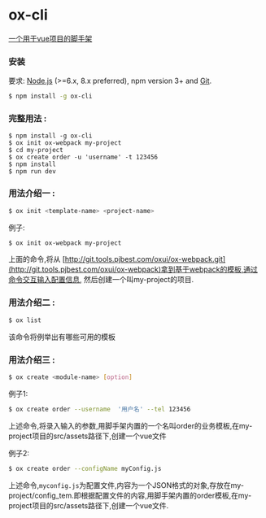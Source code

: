 # ox-cli 

[一个用于vue项目的脚手架](http://git.tools.pjbest.com/oxui/ox-cli)


### 安装

要求: [Node.js](https://nodejs.org/en/) (>=6.x, 8.x preferred), npm version 3+ and [Git](https://git-scm.com/).

``` bash
$ npm install -g ox-cli
```
### 完整用法 :

``` 
$ npm install -g ox-cli
$ ox init ox-webpack my-project
$ cd my-project
$ ox create order -u 'username' -t 123456
$ npm install
$ npm run dev
```


### 用法介绍一 : 

``` bash
$ ox init <template-name> <project-name>
```

例子:

``` bash
$ ox init ox-webpack my-project
```

上面的命令,将从 [http://git.tools.pjbest.com/oxui/ox-webpack.git](http://git.tools.pjbest.com/oxui/ox-webpack)拿到基于webpack的模板,通过命令交互输入配置信息, 然后创建一个叫my-project的项目.

### 用法介绍二 : 

``` bash
$ ox list
```

该命令将例举出有哪些可用的模板

### 用法介绍三 : 

``` bash
$ ox create <module-name> [option]
```

例子1:

``` bash
$ ox create order --username  '用户名' --tel 123456
```

上述命令,将录入输入的参数,用脚手架内置的一个名叫order的业务模板,在my-project项目的src/assets路径下,创建一个vue文件

例子2:

``` bash
$ ox create order --configName myConfig.js
```

上述命令,`myconfig.js`为配置文件,内容为一个JSON格式的对象,存放在my-project/config_tem.即根据配置文件的内容,用脚手架内置的order模板,在my-project项目的src/assets路径下,创建一个vue文件.
  